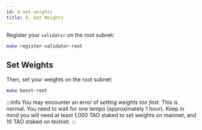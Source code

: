 ```yaml
---
id: 8-set-weights
title: 8. Set Weights
---
```


Register your `validator` on the root subnet:

```bash
make register-validator-root
```

## Set Weights

Then, set your weights on the root subnet:

```bash
make boost-root
```

:::info
You may encounter an error of _setting weights too fast_. This is normal. You need to wait for one tempo (approximately 1 hour). Keep in mind you will need at least 1,000 TAO staked to set weights on mainnet, and 10 TAO staked on testnet.
:::
